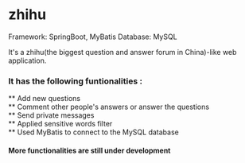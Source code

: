 # zhihu
Framework: SpringBoot, MyBatis
Database: MySQL

It's a zhihu(the biggest question and answer forum in China)-like web application.<br>
### It has the following funtionalities :<br>
** Add new questions<br>
** Comment other people's answers or answer the questions<br>
** Send private messages<br>
** Applied sensitive words filter<br>
** Used MyBatis to connect to the MySQL database<br>

#### More functionalities are still under development
